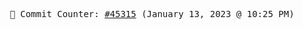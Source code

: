 <p align="center">
    <samp>
        📮 Commit Counter: <a href="https://github.com/Javascript-void0/Javascript-void0/commits/main">#45315</a> (January 13, 2023 @ 10:25 PM)
    </samp>
</p>